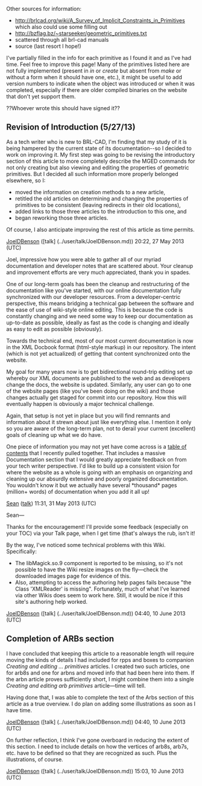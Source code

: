 Other sources for information:

-   <http://brlcad.org/wiki/A_Survey_of_Implicit_Constraints_in_Primitives>
    which also could use some filling out
-   <http://bzflag.bz/~starseeker/geometric_primitives.txt>
-   scattered through all brl-cad manuals
-   source (last resort I hope!)

I've partially filled in the info for each primitive as I found it and
as I've had time. Feel free to improve this page! Many of the primitives
listed here are not fully implemented (present in *in* or *create* but
absent from *make* or without a form when it should have one, etc.), it
might be useful to add version numbers to indicate when the object was
introduced or when it was completed, especially if there are older
compiled binaries on the website that don't yet support them.


??Whoever wrote this should have signed it??

## Revision of Introduction (5/27/13)

As a tech writer who is new to BRL-CAD, I'm finding that my study of it
is being hampered by the current state of its documentation--so I
decided to work on improving it. My first step was going to be revising
the introductory section of this article to more completely describe the
MGED commands for not only creating but also viewing and editing the
properties of geometric primitives. But I decided all such information
more properly belonged elsewhere, so I:

-   moved the information on creation methods to a new article,
-   retitled the old articles on determining and changing the properties
    of primitives to be consistent (leaving redirects in their old
    locations),
-   added links to those three articles to the introduction to this one,
    and
-   began reworking those three articles.

Of course, I also anticipate improving the rest of this article as time
permits.

[JoelDBenson](../user/JoelDBenson.md)
([talk] (../user/talk/JoelDBenson.md)) 20:22, 27 May 2013 (UTC)

Joel, impressive how you were able to gather all of our myriad
documentation and developer notes that are scattered about. Your cleanup
and improvement efforts are very much appreciated, thank you in spades.

One of our long-term goals has been the cleanup and restructuring of the
documentation like you've started, with our online documentation fully
synchronized with our developer resources. From a developer-centric
perspective, this means bridging a technical gap between the software
and the ease of use of wiki-style online editing. This is because the
code is constantly changing and we need some way to keep our
documentation as up-to-date as possible, ideally as fast as the code is
changing and ideally as easy to edit as possible (obviously).

Towards the technical end, most of our most current documentation is now
in the XML Docbook format (html-style markup) in our repository. The
intent (which is not yet actualized) of getting that content
synchronized onto the website.

My goal for many years now is to get bidirectional round-trip editing
set up whereby our XML documents are published to the web and as
developers change the docs, the website is updated. Similarly, any user
can go to one of the website pages (like you've been doing on the wiki)
and those changes actually get staged for commit into our repository.
How this will eventually happen is obviously a major technical
challenge.

Again, that setup is not yet in place but you will find remnants and
information about it strewn about just like everything else. I mention
it only so you are aware of the long-term plan, not to derail your
current (excellent) goals of cleaning up what we do have.

One piece of information you may not yet have come across is a [table of
contents](../doc/TOC.md) that I recently pulled together. That includes
a massive Documentation section that I would greatly appreciate feedback
on from your tech writer perspective. I'd like to build up a consistent
vision for where the website as a whole is going with an emphasis on
organizing and cleaning up our absurdly extensive and poorly organized
documentation. You wouldn't know it but we actually have several
\*thousand\* pages (million+ words) of documentation when you add it all
up!

[Sean](../user/Sean.md) ([talk](../user/talk/Sean.md)) 11:31,
31 May 2013 (UTC)

Sean—

Thanks for the encouragement! I'll provide some feedback (especially on
your TOC) via your Talk page, when I get time (that's always the rub,
isn't it!

By the way, I've noticed some technical problems with this Wiki.
Specifically:

-   The libMagick.so.9 component is reported to be missing, so it's not
    possible to have the Wiki resize images on the fly—check the
    downloaded images page for evidence of this.
-   Also, attempting to access the authoring help pages fails because
    "the Class 'XMLReader' is missing". Fortunately, much of what I've
    learned via other Wikis does seem to work here. Still, it would be
    nice if this site's authoring help worked.

[JoelDBenson](../user/JoelDBenson.md)
([talk] (../user/talk/JoelDBenson.md)) 04:40, 10 June 2013 (UTC)

## Completion of ARBs section

I have concluded that keeping this article to a reasonable length will
require moving the kinds of details I had included for rpps and boxes to
companion *Creating and editing ... primitives* articles. I created two
such articles, one for arb8s and one for arbns and moved info that had
been here into them. If the arbn article proves sufficiently short, I
might combine them into a single *Creating and editing arb primitives*
article—time will tell.

Having done that, I was able to complete the text of the Arbs section of
this article as a true overview. I do plan on adding some illustrations
as soon as I have time.

[JoelDBenson](../user/JoelDBenson.md)
([talk] (../user/talk/JoelDBenson.md)) 04:40, 10 June 2013 (UTC)

On further reflection, I think I've gone overboard in reducing the
extent of this section. I need to include details on how the vertices of
arb8s, arb7s, etc. have to be defined so that they are recognized as
such. Plus the illustrations, of course.

[JoelDBenson](../user/JoelDBenson.md)
([talk] (../user/talk/JoelDBenson.md)) 15:03, 10 June 2013 (UTC)
